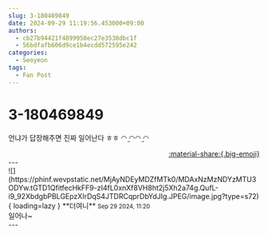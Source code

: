 ```yaml
---
slug: 3-180469849
date: 2024-09-29 11:19:56.453000+09:00
authors:
  - cb27b94421f4899958ec27e3538dbc1f
  - 56bdfafb606d9ce1b4ecdd572595e242
categories:
  - Seoyeon
tags:
  - Fan Post
---
```


# 3-180469849

<div class="post-container" markdown="1">
<div class="content-container md-sidebar__scrollwrap" markdown="1">

언냐가 답장해주면 진짜 일어난다 ㅎㅎ ◠ ̫◠◠ ̫◠

</div>
</div>

<div style="text-align: right;" markdown="1">
<a href="https://weverse.io/fromis9/fanpost/3-180469849" style="text-align: right;">:material-share:{.big-emoji}</a>
</div>
---

<div class="comments-container md-sidebar__scrollwrap" markdown="1">
<div class="comment" markdown="1">
<div class='id-container' markdown="1">
![](https://phinf.wevpstatic.net/MjAyNDEyMDZfMTk0/MDAxNzMzNDYzMTU3ODYw.tGTD1QfitfecHkFF9-zI4fL0xnXf8VH8ht2j5Xh2a74g.QufL-i9_92XbdgbPBLGEpzXIrDqS4JTDRCqprDbYdJIg.JPEG/image.jpg?type=s72){ loading=lazy }
**<span class="artist">더여니</span>** <small>Sep 29 2024, 11:20</small><br>
</div>
<div class='comment-body' markdown="1">
일어나~
</div>
</div>
</div>
---
